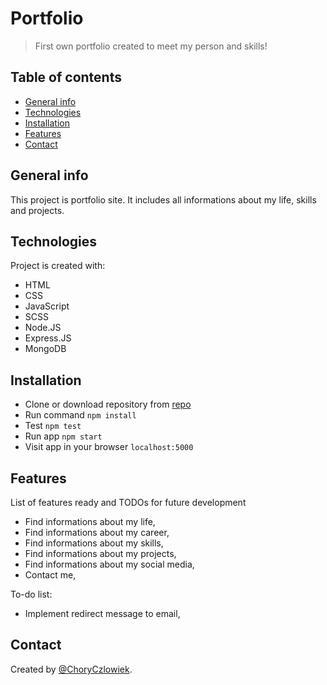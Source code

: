 # Portfolio
> First own portfolio created to meet my person and skills!

## Table of contents
* [General info](#general-info)
* [Technologies](#technologies)
* [Installation](#installation)
* [Features](#features)
* [Contact](#contact)

## General info
This project is portfolio site. It includes all informations about my life, skills and projects.

## Technologies
Project is created with:

* HTML
* CSS
* JavaScript
* SCSS
* Node.JS
* Express.JS
* MongoDB

## Installation

* Clone or download repository from [repo](https://github.com/ChoryCzlowiek/Portfolio.git)
* Run command `npm install`
* Test `npm test`
* Run app `npm start`
* Visit app in your browser `localhost:5000`

## Features
List of features ready and TODOs for future development
* Find informations about my life,
* Find informations about my career,
* Find informations about my skills,
* Find informations about my projects,
* Find informations about my social media,
* Contact me,

To-do list:
* Implement redirect message to email,

## Contact
Created by [@ChoryCzlowiek](https://github.com/ChoryCzlowiek).
